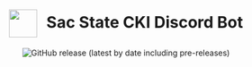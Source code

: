 <h1 align="center">
    <img align="center" height="50" style="margin-right: 10px" src="https://cdn.discordapp.com/attachments/489930183143325706/862236688519528458/logoEmote8.png">
    Sac State CKI Discord Bot
</h1>
<p align="center">
    <img alt="GitHub release (latest by date including pre-releases)" src="https://img.shields.io/github/v/release/JoseUTorres/Sac-State-CKI-Discord-Bot?include_prereleases&style=for-the-badge">
</p>